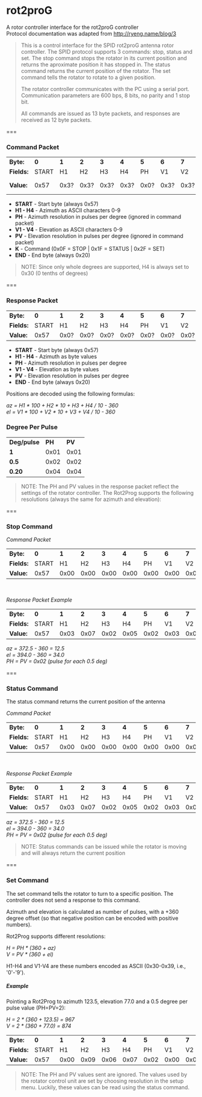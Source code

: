 # rot2proG
A rotor controller interface for the rot2proG controller<br>
Protocol documentation was adapted from http://ryeng.name/blog/3

> This is a control interface for the SPID rot2proG antenna rotor controller. The SPID protocol supports 3 commands: stop, status and set. The stop command stops the rotator in its current position and returns the aproximate position it has stopped in. The status command returns the current position of the rotator. The set command tells the rotator to rotate to a given position.
>
> The rotator controller communicates with the PC using a serial port. Communication parameters are 600 bps, 8 bits, no parity and 1 stop bit.
>
> All commands are issued as 13 byte packets, and responses are received as 12 byte packets.

===

<h3>Command Packet</h3>
<table>
  <tr>
    <td><b>Byte:</td>
    <td><b>0</td>
    <td><b>1</td>
    <td><b>2</td>
    <td><b>3</td>
    <td><b>4</td>
    <td><b>5</td>
    <td><b>6</td>
    <td><b>7</td>
    <td><b>8</td>
    <td><b>9</td>
    <td><b>10</td>
    <td><b>11</td>
    <td><b>12</td>
  </tr>
  <tr>
    <td><b>Fields:</td>
    <td>START</td>
    <td>H1</td>
    <td>H2</td>
    <td>H3</td>
    <td>H4</td>
    <td>PH</td>
    <td>V1</td>
    <td>V2</td>
    <td>V3</td>
    <td>V4</td>
    <td>PV</td>
    <td>K</td>
    <td>END</td>
  </tr>
  <tr>
    <td><b>Value:</td>
    <td>0x57</td>
    <td>0x3?</td>
    <td>0x3?</td>
    <td>0x3?</td>
    <td>0x3?</td>
    <td>0x0?</td>
    <td>0x3?</td>
    <td>0x3?</td>
    <td>0x3?</td>
    <td>0x3?</td>
    <td>0x0?</td>
    <td>0x?F</td>
    <td>0x20</td>
  </tr>
</table>

* <b>START</b> - Start byte (always 0x57)
* <b>H1 - H4</b> - Azimuth as ASCII characters 0-9
* <b>PH</b> - Azimuth resolution in pulses per degree (ignored in command packet)
* <b>V1 - V4</b> - Elevation as ASCII characters 0-9
* <b>PV</b> - Elevation resolution in pulses per degree (ignored in command packet)
* <b>K</b> - Command (0x0F = STOP | 0x1F = STATUS | 0x2F = SET)
* <b>END</b> - End byte (always 0x20)

> NOTE: Since only whole degrees are supported, H4 is always set to 0x30 (0 tenths of degrees)

===
<h3>Response Packet</h3>
<table>
  <tr>
    <td><b>Byte:</td>
    <td><b>0</td>
    <td><b>1</td>
    <td><b>2</td>
    <td><b>3</td>
    <td><b>4</td>
    <td><b>5</td>
    <td><b>6</td>
    <td><b>7</td>
    <td><b>8</td>
    <td><b>9</td>
    <td><b>10</td>
    <td><b>11</td>
  </tr>
  <tr>
    <td><b>Fields:</td>
    <td>START</td>
    <td>H1</td>
    <td>H2</td>
    <td>H3</td>
    <td>H4</td>
    <td>PH</td>
    <td>V1</td>
    <td>V2</td>
    <td>V3</td>
    <td>V4</td>
    <td>PV</td>
    <td>END</td>
  </tr>
  <tr>
    <td><b>Value:</td>
    <td>0x57</td>
    <td>0x0?</td>
    <td>0x0?</td>
    <td>0x0?</td>
    <td>0x0?</td>
    <td>0x0?</td>
    <td>0x0?</td>
    <td>0x0?</td>
    <td>0x0?</td>
    <td>0x0?</td>
    <td>0x0?</td>
    <td>0x20</td>
  </tr>
</table>

* <b>START</b> - Start byte (always 0x57)
* <b>H1 - H4</b> - Azimuth as byte values
* <b>PH</b> - Azimuth resolution in pulses per degree
* <b>V1 - V4</b> - Elevation as byte values
* <b>PV</b> - Elevation resolution in pulses per degree
* <b>END</b> - End byte (always 0x20)

Positions are decoded using the following formulas:

  _az = H1 * 100 + H2 * 10 + H3 + H4 / 10 - 360_ <br>
  _el = V1 * 100 + V2 * 10 + V3 + V4 / 10 - 360_

<h3>Degree Per Pulse</h3>
<table>
  <tr>
    <td><b>Deg/pulse</td>
    <td><b>PH</td>
    <td><b>PV</td>
  </tr>
  <tr>
    <td><b>1</td>
    <td>0x01</td>
    <td>0x01</td>
  </tr>
  <tr>
    <td><b>0.5</td>
    <td>0x02</td>
    <td>0x02</td>
  </tr>
  <tr>
    <td><b>0.20</td>
    <td>0x04</td>
    <td>0x04</td>
  </tr>
</table>

> NOTE: The PH and PV values in the response packet reflect the settings of the rotator controller. The Rot2Prog supports the following resolutions (always the same for azimuth and elevation):

===
<h3>Stop Command</h3>

_Command Packet_

<table>
  <tr>
    <td><b>Byte:</td>
    <td><b>0</td>
    <td><b>1</td>
    <td><b>2</td>
    <td><b>3</td>
    <td><b>4</td>
    <td><b>5</td>
    <td><b>6</td>
    <td><b>7</td>
    <td><b>8</td>
    <td><b>9</td>
    <td><b>10</td>
    <td><b>11</td>
    <td><b>12</tb>
  </tr>
  <tr>
    <td><b>Fields:</td>
    <td>START</td>
    <td>H1</td>
    <td>H2</td>
    <td>H3</td>
    <td>H4</td>
    <td>PH</td>
    <td>V1</td>
    <td>V2</td>
    <td>V3</td>
    <td>V4</td>
    <td>PV</td>
    <td>K</td>
    <td>END</td>
  </tr>
  <tr>
    <td><b>Value:</td>
    <td>0x57</td>
    <td>0x00</td>
    <td>0x00</td>
    <td>0x00</td>
    <td>0x00</td>
    <td>0x00</td>
    <td>0x00</td>
    <td>0x00</td>
    <td>0x00</td>
    <td>0x00</td>
    <td>0x00</td>
    <td>0x0F</td>
    <td>0x20</td>
  </tr>
</table>

<br>

_Response Packet Example_

<table>
  <tr>
    <td><b>Byte:</td>
    <td><b>0</td>
    <td><b>1</td>
    <td><b>2</td>
    <td><b>3</td>
    <td><b>4</td>
    <td><b>5</td>
    <td><b>6</td>
    <td><b>7</td>
    <td><b>8</td>
    <td><b>9</td>
    <td><b>10</td>
    <td><b>11</td>
  </tr>
  <tr>
    <td><b>Fields:</td>
    <td>START</td>
    <td>H1</td>
    <td>H2</td>
    <td>H3</td>
    <td>H4</td>
    <td>PH</td>
    <td>V1</td>
    <td>V2</td>
    <td>V3</td>
    <td>V4</td>
    <td>PV</td>
    <td>END</td>
  </tr>
  <tr>
    <td><b>Value:</td>
    <td>0x57</td>
    <td>0x03</td>
    <td>0x07</td>
    <td>0x02</td>
    <td>0x05</td>
    <td>0x02</td>
    <td>0x03</td>
    <td>0x09</td>
    <td>0x04</td>
    <td>0x00</td>
    <td>0x02</td>
    <td>0x20</td>
  </tr>
</table>

_az = 372.5 - 360 = 12.5_ <br>
_el = 394.0 - 360 = 34.0_ <br>
_PH = PV = 0x02 (pulse for each 0.5 deg)_

===
<h3>Status Command</h3>
The status command returns the current position of the antenna

_Command Packet_

<table>
  <tr>
    <td><b>Byte:</td>
    <td><b>0</td>
    <td><b>1</td>
    <td><b>2</td>
    <td><b>3</td>
    <td><b>4</td>
    <td><b>5</td>
    <td><b>6</td>
    <td><b>7</td>
    <td><b>8</td>
    <td><b>9</td>
    <td><b>10</td>
    <td><b>11</td>
    <td><b>12</tb>
  </tr>
  <tr>
    <td><b>Fields:</td>
    <td>START</td>
    <td>H1</td>
    <td>H2</td>
    <td>H3</td>
    <td>H4</td>
    <td>PH</td>
    <td>V1</td>
    <td>V2</td>
    <td>V3</td>
    <td>V4</td>
    <td>PV</td>
    <td>K</td>
    <td>END</td>
  </tr>
  <tr>
    <td><b>Value:</td>
    <td>0x57</td>
    <td>0x00</td>
    <td>0x00</td>
    <td>0x00</td>
    <td>0x00</td>
    <td>0x00</td>
    <td>0x00</td>
    <td>0x00</td>
    <td>0x00</td>
    <td>0x00</td>
    <td>0x00</td>
    <td>0x1F</td>
    <td>0x20</td>
  </tr>
</table>

<br>

_Response Packet Example_

<table>
  <tr>
    <td><b>Byte:</td>
    <td><b>0</td>
    <td><b>1</td>
    <td><b>2</td>
    <td><b>3</td>
    <td><b>4</td>
    <td><b>5</td>
    <td><b>6</td>
    <td><b>7</td>
    <td><b>8</td>
    <td><b>9</td>
    <td><b>10</td>
    <td><b>11</td>
  </tr>
  <tr>
    <td><b>Fields:</td>
    <td>START</td>
    <td>H1</td>
    <td>H2</td>
    <td>H3</td>
    <td>H4</td>
    <td>PH</td>
    <td>V1</td>
    <td>V2</td>
    <td>V3</td>
    <td>V4</td>
    <td>PV</td>
    <td>END</td>
  </tr>
  <tr>
    <td><b>Value:</td>
    <td>0x57</td>
    <td>0x03</td>
    <td>0x07</td>
    <td>0x02</td>
    <td>0x05</td>
    <td>0x02</td>
    <td>0x03</td>
    <td>0x09</td>
    <td>0x04</td>
    <td>0x00</td>
    <td>0x02</td>
    <td>0x20</td>
  </tr>
</table>

_az = 372.5 - 360 = 12.5_ <br>
_el = 394.0 - 360 = 34.0_ <br>
_PH = PV = 0x02 (pulse for each 0.5 deg)_

> NOTE: Status commands can be issued while the rotator is moving and will always return the current position

===
<h3>Set Command</h3>
The set command tells the rotator to turn to a specific position. The controller does not send a response to this command.

Azimuth and elevation is calculated as number of pulses, with a +360 degree offset (so that negative position can be encoded with positive numbers).

Rot2Prog supports different resolutions:

_H = PH * (360 + az)_ <br>
_V = PV * (360 + el)_

H1-H4 and V1-V4 are these numbers encoded as ASCII (0x30-0x39, i.e., '0'-'9').

<h5>Example</h5>
Pointing a Rot2Prog to azimuth 123.5, elevation 77.0 and a 0.5 degree per pulse value (PH=PV=2):

_H = 2 * (360 + 123.5) = 967_ <br>
_V = 2 * (360 + 77.0) = 874_

<table>
  <tr>
    <td><b>Byte:</td>
    <td><b>0</td>
    <td><b>1</td>
    <td><b>2</td>
    <td><b>3</td>
    <td><b>4</td>
    <td><b>5</td>
    <td><b>6</td>
    <td><b>7</td>
    <td><b>8</td>
    <td><b>9</td>
    <td><b>10</td>
    <td><b>11</td>
    <td><b>12</tb>
  </tr>
  <tr>
    <td><b>Fields:</td>
    <td>START</td>
    <td>H1</td>
    <td>H2</td>
    <td>H3</td>
    <td>H4</td>
    <td>PH</td>
    <td>V1</td>
    <td>V2</td>
    <td>V3</td>
    <td>V4</td>
    <td>PV</td>
    <td>K</td>
    <td>END</td>
  </tr>
  <tr>
    <td><b>Value:</td>
    <td>0x57</td>
    <td>0x00</td>
    <td>0x09</td>
    <td>0x06</td>
    <td>0x07</td>
    <td>0x02</td>
    <td>0x00</td>
    <td>0x08</td>
    <td>0x07</td>
    <td>0x04</td>
    <td>0x02</td>
    <td>0x2F</td>
    <td>0x20</td>
  </tr>
</table>

>NOTE: The PH and PV values sent are ignored. The values used by the rotator control unit are set by choosing resolution in the setup menu. Luckily, these values can be read using the status command.

